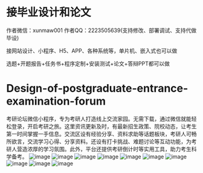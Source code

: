 # 接毕业设计和论文
作者微信：xunmaw001  作者QQ：2223505639(支持修改、部署调试、支持代做毕设)

接网站设计、小程序、H5、APP、各种系统等，单片机、嵌入式也可以做

选题+开题报告+任务书+程序定制+安装测试+论文+答辩PPT都可以做
# Design-of-postgraduate-entrance-examination-forum
考研论坛微信小程序，专为考研人打造线上交流家园。无需下载，通过微信就能轻松登录，开启考研之旅。这里资讯更新及时，有最新招生政策、院校动态，让考生第一时间掌握一手信息。交流区设有经验分享、资料求助等话题板块，考研人可畅所欲言，交流学习心得、分享资料。还设有打卡挑战、难题讨论等互动功能，为考研人营造浓厚的学习氛围。此外，平台还提供考研倒计时等实用工具，助力考生科学备考。 
![image](https://github.com/user-attachments/assets/3acd8cfb-b8c1-4f55-8e45-b9a358c4a7fa)
![image](https://github.com/user-attachments/assets/e8c490d4-677c-4ffe-bd13-415a0a6ccd4d)
![image](https://github.com/user-attachments/assets/3677d77d-33fc-47fd-98dc-30f7f2c5c52b)
![image](https://github.com/user-attachments/assets/8745ddc2-e193-4cfa-96ab-2ac477a6c837)
![image](https://github.com/user-attachments/assets/c2fa7e9d-1f1a-4089-a9fb-67f3db68f2af)
![image](https://github.com/user-attachments/assets/0b18ff64-bf53-471f-8936-9bd02f04e5e6)
![image](https://github.com/user-attachments/assets/cdd24fe3-cf78-4693-aca1-3091075bada4)
![image](https://github.com/user-attachments/assets/c964edc6-51c4-43c6-b2e2-024c1afbd60e)
![image](https://github.com/user-attachments/assets/c60a4b99-0442-41bb-8a6c-6b707295c654)
![image](https://github.com/user-attachments/assets/0d074abf-36fd-4175-8c84-b0a90f578fad)
